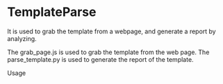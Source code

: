 TemplateParse
=============

It is used to grab the template from a webpage, and generate a report by analyzing.

The grab_page.js is used to grab the template from the web page. The parse_template.py is used to generate the report of the template.

Usage
